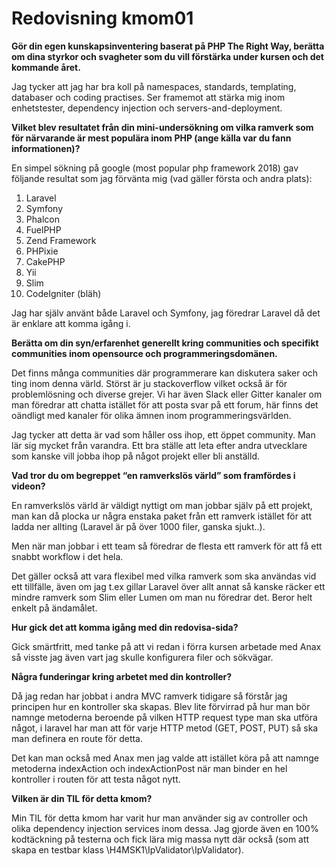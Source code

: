 ---
---
Redovisning kmom01
=========================

**Gör din egen kunskapsinventering baserat på PHP The Right Way, berätta om dina styrkor och svagheter som du vill förstärka under kursen och det kommande året.**

Jag tycker att jag har bra koll på namespaces, standards, templating, databaser och coding practises.
Ser framemot att stärka mig inom enhetstester, dependency injection och servers-and-deployment.

**Vilket blev resultatet från din mini-undersökning om vilka ramverk som för närvarande är mest populära inom PHP (ange källa var du fann informationen)?**

En simpel sökning på google (most popular php framework 2018) gav följande resultat som jag förvänta mig (vad gäller första och andra plats):

1. Laravel
2. Symfony
3. Phalcon
4. FuelPHP
5. Zend Framework
6. PHPixie
7. CakePHP
8. Yii
9. Slim
10. CodeIgniter (bläh)

Jag har själv använt både Laravel och Symfony, jag föredrar Laravel då det är enklare att komma igång i.

**Berätta om din syn/erfarenhet generellt kring communities och specifikt communities inom opensource och programmeringsdomänen.**

Det finns många communities där programmerare kan diskutera saker och ting inom denna värld.
Störst är ju stackoverflow vilket också är för problemlösning och diverse grejer.
Vi har även Slack eller Gitter kanaler om man föredrar att chatta istället för att posta svar på ett forum, här finns det oändligt med kanaler för olika ämnen inom programmeringsvärlden.

Jag tycker att detta är vad som håller oss ihop, ett öppet community. Man lär sig mycket från varandra. Ett bra ställe att leta efter andra utvecklare som kanske vill jobba ihop på något projekt eller bli anställd.

**Vad tror du om begreppet “en ramverkslös värld” som framfördes i videon?**

En ramverkslös värld är väldigt nyttigt om man jobbar själv på ett projekt, man kan då plocka ur några enstaka paket från ett ramverk istället för att ladda ner allting (Laravel är på över 1000 filer, ganska sjukt..).

Men när man jobbar i ett team så föredrar de flesta ett ramverk för att få ett snabbt workflow i det hela.

Det gäller också att vara flexibel med vilka ramverk som ska användas vid ett tillfälle, även om jag t.ex gillar Laravel över allt annat så kanske räcker ett mindre ramverk som Slim eller Lumen om man nu föredrar det. Beror helt enkelt på ändamålet.

**Hur gick det att komma igång med din redovisa-sida?**

Gick smärtfritt, med tanke på att vi redan i förra kursen arbetade med Anax så visste jag även vart jag skulle konfigurera filer och sökvägar.

**Några funderingar kring arbetet med din kontroller?**

Då jag redan har jobbat i andra MVC ramverk tidigare så förstår jag principen hur en kontroller ska skapas.
Blev lite förvirrad på hur man bör namnge metoderna beroende på vilken HTTP request type man ska utföra något, i laravel har man att för varje HTTP metod (GET, POST, PUT) så ska man definera en route för detta.

Det kan man också med Anax men jag valde att istället köra på att namnge metoderna indexAction och indexActionPost när man binder en hel kontroller i routen för att testa något nytt.

**Vilken är din TIL för detta kmom?**

Min TIL för detta kmom har varit hur man använder sig av controller och olika dependency injection services inom dessa.
Jag gjorde även en 100% kodtäckning på testerna och fick lära mig massa nytt där också (som att skapa en testbar klass \H4MSK1\IpValidator\IpValidator).
